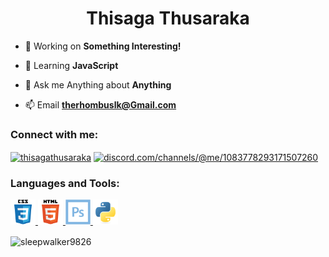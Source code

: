 <center><h1 style ="font-family: inter">Thisaga Thusaraka</h1></center>

- 🔭 Working on **Something Interesting!**

- 🌱 Learning **JavaScript**

- 💬 Ask me Anything about **Anything**

- 📫 Email **therhombuslk@Gmail.com**

<h3 align="left">Connect with me:</h3>
<p align="left">
<a href="https://instagram.com/thisagathusaraka" target="blank"><img align="center" src="https://raw.githubusercontent.com/rahuldkjain/github-profile-readme-generator/master/src/images/icons/Social/instagram.svg" alt="thisagathusaraka" height="30" width="40" /></a>
<a href="https://discord.gg/discord.com/channels/@me/1083778293171507260" target="blank"><img align="center" src="https://raw.githubusercontent.com/rahuldkjain/github-profile-readme-generator/master/src/images/icons/Social/discord.svg" alt="discord.com/channels/@me/1083778293171507260" height="30" width="40" /></a>
</p>

<h3 align="left">Languages and Tools:</h3>
<p align="left"> <a href="https://www.w3schools.com/css/" target="_blank" rel="noreferrer"> <img src="https://raw.githubusercontent.com/devicons/devicon/master/icons/css3/css3-original-wordmark.svg" alt="css3" width="40" height="40"/> </a> <a href="https://www.w3.org/html/" target="_blank" rel="noreferrer"> <img src="https://raw.githubusercontent.com/devicons/devicon/master/icons/html5/html5-original-wordmark.svg" alt="html5" width="40" height="40"/> </a> <a href="https://www.photoshop.com/en" target="_blank" rel="noreferrer"> <img src="https://raw.githubusercontent.com/devicons/devicon/master/icons/photoshop/photoshop-line.svg" alt="photoshop" width="40" height="40"/> </a> <a href="https://www.python.org" target="_blank" rel="noreferrer"> <img src="https://raw.githubusercontent.com/devicons/devicon/master/icons/python/python-original.svg" alt="python" width="40" height="40"/> </a> </p>

<p><img align="center" src="https://github-readme-stats.vercel.app/api/top-langs?username=sleepwalker9826&show_icons=true&locale=en&layout=compact" alt="sleepwalker9826" /></p>
